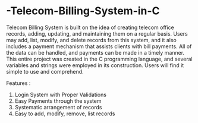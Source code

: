 # -Telecom-Billing-System-in-C
Telecom Billing System is built on the idea of creating telecom office records, adding, updating, and maintaining them on a regular basis. Users may add, list, modify, and delete records from this system, and it also includes a payment mechanism that assists clients with bill payments. All of the data can be handled, and payments can be made in a timely manner. This entire project was created in the C programming language, and several variables and strings were employed in its construction. Users will find it simple to use and comprehend.

Features :

1. Login System with Proper Validations
2. Easy Payments through the system
3. Systematic arrangement of records
4. Easy to add, modify, remove, list records
